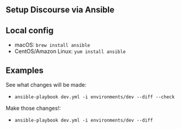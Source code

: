 ## Setup Discourse via Ansible


## Local config
* macOS: `brew install ansible`
* CentOS/Amazon Linux: `yum install ansible`

## Examples
See what changes will be made:
* `ansible-playbook dev.yml -i environments/dev --diff --check`

Make those changes!:
* `ansible-playbook dev.yml -i environments/dev --diff`
